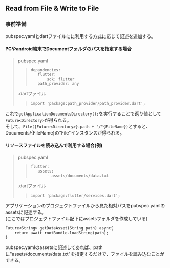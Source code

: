 ## Read from File & Write to File

### 事前準備
pubspec.yamlとdartファイルにに利用する方式に応じて記述を追加する。  
#### PCやandroid端末でDocumentフォルダのパスを指定する場合
>pubspec.yaml
>>```
>>depandencies:
>>    flutter:
>>        sdk: flutter
>>    path_provider: any
>>```
>.dartファイル
>>```
>>import 'package:path_provider/path_provider.dart';
>>```
これで``getApplicationDocumentsDirectory();``を実行することで返り値として```Future<Directory>```が得られる。  
そして、```File({Future<Directory>}.path + "/"{FileName})```とすると、Documents/{FileName}の"File"インスタンスが得られる。  
#### リソースファイルを読み込んで利用する場合(例)
>pubspec.yaml
>>```
>>flutter:
>>    assets:
>>        - assets/documents/data.txt
>>```
>.dartファイル
>>```
>>import 'package:flutter/services.dart';
>>```
アプリケーションのプロジェクトファイルから見た相対パスをpubspec.yamlのassetsに記述する。  
(ここではプロジェクトファイル配下にassetsフォルダを作成している)

```
Future<String> getDataAsset(String path) async{
    return await rootBundle.loadString(path);
}
```
pubspec.yamlのassetsに記述してあれば、pathに"assets/documents/data.txt"を指定するだけで、ファイルを読み込むことができる。

